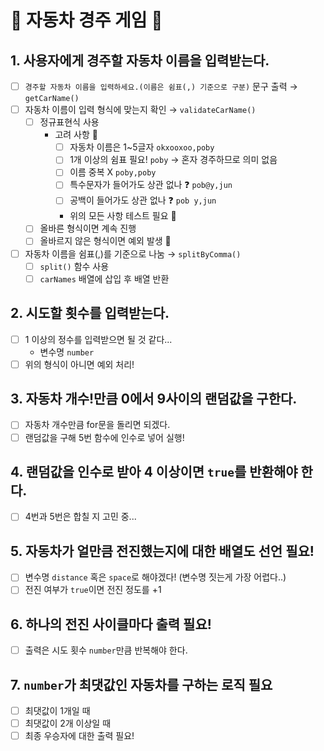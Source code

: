 # 🚗 자동차 경주 게임 🚗

## 1. 사용자에게 경주할 자동차 이름을 입력받는다.
- [ ] `경주할 자동차 이름을 입력하세요.(이름은 쉼표(,) 기준으로 구분)` 문구 출력 → `getCarName()`
- [ ] 자동차 이름이 입력 형식에 맞는지 확인 → `validateCarName()`
    - [ ] 정규표현식 사용
        - 고려 사항 👀
            - [ ] 자동차 이름은 1~5글자 `okxooxoo,poby`
            - [ ] 1개 이상의 쉼표 필요! `poby` → 혼자 경주하므로 의미 없음
            - [ ] 이름 중복 X `poby,poby`
            - [ ] 특수문자가 들어가도 상관 없나 ❓ `pob@y,jun`
            - [ ] 공백이 들어가도 상관 없나 ❓ `pob y,jun`
            - 위의 모든 사항 테스트 필요 📝
    - [ ] 올바른 형식이면 계속 진행
    - [ ] 올바르지 않은 형식이면 예외 발생 🚨
- [ ] 자동차 이름을 쉼표(,)를 기준으로 나눔 → `splitByComma()`
    - [ ] `split()` 함수 사용
    - [ ] `carNames` 배열에 삽입 후 배열 반환

## 2. 시도할 횟수를 입력받는다.
- [ ] 1 이상의 정수를 입력받으면 될 것 같다...
    - 변수명 `number`
- [ ] 위의 형식이 아니면 예외 처리!

## 3. 자동차 개수!만큼 0에서 9사이의 랜덤값을 구한다.
- [ ] 자동차 개수만큼 for문을 돌리면 되겠다.
- [ ] 랜덤값을 구해 5번 함수에 인수로 넣어 실행!

## 4. 랜덤값을 인수로 받아 4 이상이면 `true`를 반환해야 한다.
- [ ] 4번과 5번은 합칠 지 고민 중...

## 5. 자동차가 얼만큼 전진했는지에 대한 배열도 선언 필요!
- [ ] 변수명 `distance` 혹은 `space`로 해야겠다! (변수명 짓는게 가장 어렵다..)
- [ ] 전진 여부가 `true`이면 전진 정도를 +1

## 6. 하나의 전진 사이클마다 출력 필요!
- [ ] 출력은 시도 횟수 `number`만큼 반복해야 한다.

## 7. `number`가 최댓값인 자동차를 구하는 로직 필요
- [ ] 최댓값이 1개일 때
- [ ] 최댓값이 2개 이상일 때
- [ ] 최종 우승자에 대한 출력 필요!